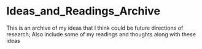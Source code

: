 # Ideas_and_Readings_Archive
This is an archive of my ideas that I think could be future directions of research; Also include some of my readings and thoughts along with these ideas
